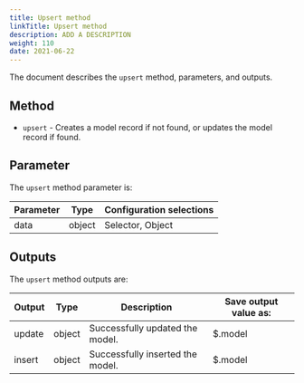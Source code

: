 ```yaml
---
title: Upsert method
linkTitle: Upsert method
description: ADD A DESCRIPTION
weight: 110
date: 2021-06-22
---
```


The document describes the `upsert` method, parameters, and outputs.

## Method

* `upsert` - Creates a model record if not found, or updates the model record if found.

## Parameter

The `upsert` method parameter is:

| Parameter | Type | Configuration selections |
| --- | --- | --- |
| data | object | Selector, Object |

## Outputs

The `upsert` method outputs are:

| Output | Type | Description | Save output value as: |
| --- | --- | --- | --- |
| update | object | Successfully updated the model. | $.model |
| insert | object | Successfully inserted the model. | $.model |
